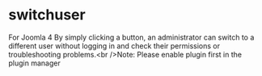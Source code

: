 # switchuser
For Joomla 4 By simply clicking a button, an administrator can switch to a different user without logging in and check their permissions or troubleshooting problems.&lt;br />Note: Please enable plugin first in the plugin manager
